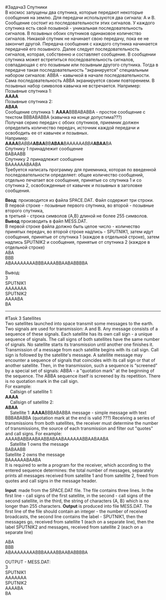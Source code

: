 #Задача3 Спутники  
В космос запущены два спутника, которые передают некоторые сообщения на землю. 
Для передачи используются два сигнала: A и B. Сообщение состоит из последовательности этих сигналов. 
У каждого спутника есть свой позывной - уникальная последовательность сигналов. 
В позывных обоих спутников одинаковое количество сигналов. Никакой спутник не начинает свою передачу, пока ее не закончит другой. 
Передача сообщения с каждого спутника начинается передачей его позывного. Далее следует последовательность сигналов, которая, собственно и составляет сообщение. В сообщении спутника может встретиться последовательность сигналов, совпадающая с его позывным или позывным другого спутника. Тогда в передаче такая последовательность "экранируется" специальным набором сигналов: ABBA - кавычкой в начале последовательности. Сама последовательность ABBA экранируется своим повторением. В позывных набор символов кавычка не встречается. Например:  
Позывные спутника 1:    
   **AAAA**    
Позывные спутника 2:  
   **ABAA**                
   Сообщение спутника 1:       **AAAA**BBBABABBA - простое сообщение с текстом BBBABABBA (кавычка на конце допустима???)   
Получая серию передач с обоих спутников, приемник должен определить количество передач, источник каждой передачи и освободить ее от кавычек и позывных.  
Например:  
    **AAAA**B*ABBA***ABAA**BB**ABAA**BAAAAA*ABBA***ABAA**BA      
    Спутнику 1 принадлежит сообщение  
    BABAABB      
    Спутнику 2 принадлежит сообщение   
    BAAAAAABAABA      
Требуется написать программу для приемника, которая по введенной последовательности определяет: общее количество сообщений,
отдельно печатает все сообщения, принятые со спутника 1 и со спутника 2, освобожденные от кавычек и позывных в заголовке сообщения.

**Ввод**: производится из файла SPACE.DAT. Файл содержит три строки.  
В первой строке - позывные первого спутника, во второй - позывные второго спутника,  
в третьей - строка символов {A,B} длиной не более 255 символов.  
**Вывод** производить в файл MESS.DAT.  
В первой строке файла должно быть целое число - количество принятых передач, во второй строке надпись - SPUTNIK1, затем идут сообщения, принятые от спутника 1 (каждое в отдельной строке), затем надпись SPUTNIK2 и сообщения, принятые от спутника 2 (каждое в отдельной строке)   
ABA  
BBB  
ABAAAAAAAABBBAAAABBAABABBBBA  

Вывод:  
3  
SPUTNIK1  
AAAAAAA  
SPUTNIK2  
AAAABA  
BA  
***************************************************************************************************************************************

#Task 3 Satellites   
Two satellites launched into space transmit some messages to the earth.
Two signals are used for transmission: A and B. Any message consists of a sequence of these signals.
Each satellite has its own call sign - a unique sequence of signals.
The call signs of both satellites have the same number of signals.
No satellite starts its transmission until another one finishes it.
Transmission of a message from each satellite begins with its call sign.
Call sign is followed by the satellite's message.
A satellite message may encounter a sequence of signals that coincides with its call sign or that of another satellite.
Then, in the transmission, such a sequence is “screened” by a special set of signals: ABBA - a "quotation mark" at 
the beginning of the sequence.
The ABBA sequence itself is screened by its repetition. There is no quotation mark in the call sign.   
For example:  
    Callsign of satellite 1:  
    **AAAA**  
    Callsign of satellite 2:  
    **ABAA**    
    Satellite 1: **AAAA**BBBABABBA message - simple message with text BBBABABBA (quotation mark at the end is valid ???)
Receiving a series of transmissions from both satellites, the receiver must determine the number of transmissions,
the source of each transmission and filter out "quotes" and call signs.
For example:  
AAAABABBAABAABBABAABAAAAAABBAABAABA  
    Satellite 1 owns the message  
    BABAABB  
    Satellite 2 owns the message  
    BAAAAAABAABA  
It is required to write a program for the receiver, which according to the entered sequence determines:
the total number of messages, separately prints all messages received from satellite 1 and from satellite 2,
freed from quotes and call signs in the message header.

**Input**: made from the SPACE.DAT file. The file contains three lines.
In the first line - call signs of the first satellite, in the second - call signs of the second satellite,
in the third, the string of characters {A, B} which is no longer than 255 characters.
**Output** is produced into file MESS.DAT.
The first line of the file should contain an integer - the number of received broadcasts,
the second line contains the label - SPUTNIK1, then the messages go,
received from satellite 1 (each on a separate line), 
then the label SPUTNIK2 and messages,
received from satellite 2 (each on a separate line)

ABA  
BBB  
ABAAAAAAAABBBAAAABBAABABBBBA  

OUTPUT - MESS.DAT:  
3  
SPUTNIK1  
AAAAAAA  
SPUTNIK2  
AAAABA  
BA  
 



 
